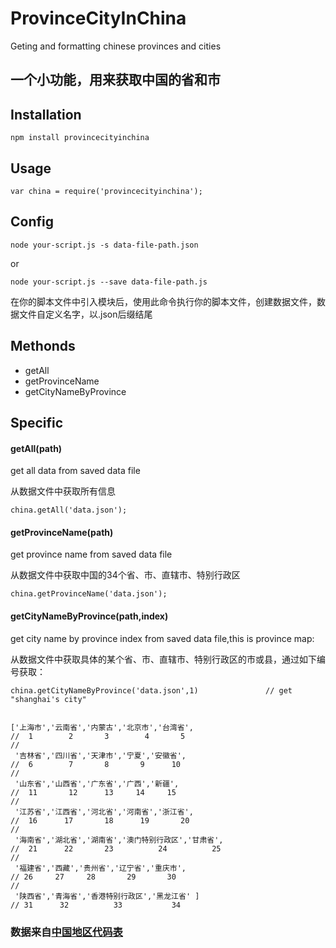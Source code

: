 # ProvinceCityInChina
Geting and formatting chinese provinces and cities

## 一个小功能，用来获取中国的省和市


## Installation

    npm install provincecityinchina 


## Usage

    var china = require('provincecityinchina');
 
## Config

    node your-script.js -s data-file-path.json
    
or

    node your-script.js --save data-file-path.js
    
在你的脚本文件中引入模块后，使用此命令执行你的脚本文件，创建数据文件，数据文件自定义名字，以.json后缀结尾

## Methonds

 - getAll
 - getProvinceName
 - getCityNameByProvince
    

## Specific


#### getAll(path)
get all data from saved data file

从数据文件中获取所有信息

    china.getAll('data.json');

#### getProvinceName(path)
get province name from saved data file

从数据文件中获取中国的34个省、市、直辖市、特别行政区

    china.getProvinceName('data.json');

#### getCityNameByProvince(path,index)
get city name by province index from saved data file,this is province map:

从数据文件中获取具体的某个省、市、直辖市、特别行政区的市或县，通过如下编号获取：

    china.getCityNameByProvince('data.json',1)               // get "shanghai's city"


    ['上海市','云南省','内蒙古','北京市','台湾省', 
    //  1        2       3        4       5
    //
     '吉林省','四川省','天津市','宁夏','安徽省',
    //  6        7       8       9      10
    //
     '山东省','山西省','广东省','广西','新疆',     
    //  11       12      13     14     15
    //
     '江苏省','江西省','河北省','河南省','浙江省',
    //  16      17       18      19       20 
    //
     '海南省','湖北省','湖南省','澳门特别行政区','甘肃省', 
    //  21      22       23          24          25
    //
     '福建省','西藏','贵州省','辽宁省','重庆市',             
    // 26     27     28       29       30
    //
     '陕西省','青海省','香港特别行政区','黑龙江省' ] 
    // 31      32          33           34

### 数据来自[中国地区代码表](http://www.ccb.com/cn/OtherResource/bankroll/html/code_help.html)
